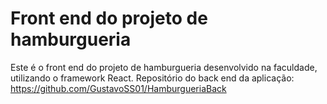 # Front end do projeto de hamburgueria

Este é o front end do projeto de hamburgueria desenvolvido na faculdade, utilizando o framework React.
Repositório do back end da aplicação: https://github.com/GustavoSS01/HamburgueriaBack
